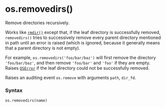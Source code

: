 # os.removedirs()

Remove directories recursively.

Works like [`rmdir()`](/modules/os/rmdir.md) except that, if the leaf directory is successfully removed, `removedirs()` tries to successively remove every parent directory mentioned in path until an error is raised (which is ignored, because it generally means that a parent directory is not empty).

For example, `os.removedirs('foo/bar/baz')` will first remove the directory `'foo/bar/baz'`, and then remove `'foo/bar'` and `'foo'` if they are empty. Raises [`OSError`](/exceptions/OSError.md) if the leaf directory could not be successfully removed.

Raises an auditing event `os.remove` with arguments `path`, `dir_fd`.

### Syntax

```python
os.removedirs(name)
```